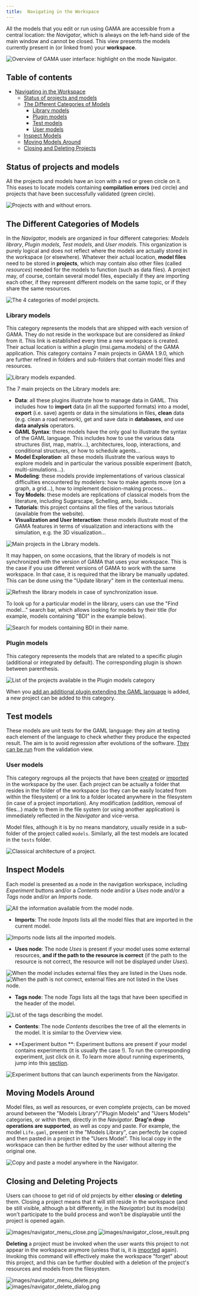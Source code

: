 ```yaml
---
title:  Navigating in the Workspace
---
```



All the models that you edit or run using GAMA are accessible from a central location: the _Navigator_, which is always on the left-hand side of the main window and cannot be closed. This view presents the models currently present in (or linked from) your **workspace**.

![Overview of GAMA user interface: highlight on the mode Navigator.](/resources/images/workspaceProjectsAndModels/navigator_first.png)

## Table of contents 

* [Navigating in the Workspace](#navigating-in-the-workspace)
  * [Status of projects and models](#status-of-projects-and-models)
  * [The Different Categories of Models](#the-different-categories-of-models)
    * [Library models](#library-models)
    * [Plugin models](#plugin-models)
    * [Test models](#test-models)
    * [User models](#user-models)
  * [Inspect Models](#inspect-models)
  * [Moving Models Around](#moving-models-around)
  * [Closing and Deleting Projects](#closing-and-deleting-projects)


## Status of projects and models

All the projects and models have an icon with a red or green circle on it. This eases to locate models containing **compilation errors** (red circle) and projects that have been successfully validated (green circle).

![Projects with and without errors.](/resources/images/workspaceProjectsAndModels/navigator_error.png)


## The Different Categories of Models

In the _Navigator_, models are organized in four different categories: _Models library_, _Plugin models_, _Test models_, and _User models_. This organization is purely logical and does not reflect where the models are actually stored in the workspace (or elsewhere). Whatever their actual location, **model files** need to be stored in **projects**, which may contain also other files (called _resources_) needed for the models to function (such as data files). A project may, of course, contain several model files, especially if they are importing each other, if they represent different models on the same topic, or if they share the same resources.

![The 4 categories of model projects.](/resources/images/workspaceProjectsAndModels/navigator_categories.png)

### Library models

This category represents the models that are shipped with each version of GAMA. They do not reside in the workspace but are considered as _linked_ from it. This link is established every time a new workspace is created. Their actual location is within a plugin (msi.gama.models) of the GAMA application. This category contains 7 main projects in GAMA 1.9.0, which are further refined in folders and sub-folders that contain model files and resources.

![Library models expanded.](/resources/images/workspaceProjectsAndModels/navigator_library_2_folders_expanded.png)

The 7 main projects on the Library models are:

* **Data**: all these plugins illustrate how to manage data in GAML. This includes how to **import** data (in all the supported formats) into a model, **export** (i.e. save) agents or data in the simulations in files, **clean** data (e.g. clean a road network), get and save data in **databases**, and use **data analysis** operators.
* **GAML Syntax**: these models have the only goal to illustrate the syntax of the GAML language. This includes how to use the various data structures (list, map, matrix...), architectures, loop, interactions, and conditional structures, or how to schedule agents... 
* **Model Exploration**: all these models illustrate the various ways to explore models and in particular the various possible experiment (batch, multi-simulations...).
* **Modeling**: these models provide implementations of various classical difficulties encountered by modelers: how to make agents move (on a graph, a grid...), how to implement decision-making process...
* **Toy Models**: these models are replications of classical models from the literature, including Sugarscape, Schelling, ants, boids...
* **Tutorials**: this project contains all the files of the various tutorials (available from the website).
* **Visualization and User Interaction**: these models illustrate most of the GAMA features in terms of visualization and interactions with the simulation, e.g. the 3D visualization... 

![Main projects in the Library models.](/resources/images/workspaceProjectsAndModels/navigator_models_library_expanded.png)

It may happen, on some occasions, that the library of models is not synchronized with the version of GAMA that uses your workspace. This is the case if you use different versions of GAMA to work with the same workspace. In that case, it is required that the library be manually updated. This can be done using the "Update library" item in the contextual menu.

![Refresh the library models in case of synchronization issue.](/resources/images/workspaceProjectsAndModels/navigator_update_library.png)


To look up for a particular model in the library, users can use the "Find model..." search bar, which allows looking for models by their title (for example, models containing "BDI" in the example below).

![Search for models containing BDI in their name.](/resources/images/workspaceProjectsAndModels/navigator_menu_search.png)


### Plugin models

This category represents the models that are related to a specific plugin (additional or integrated by default). The corresponding plugin is shown between parenthesis.

![List of the projects available in the Plugin models category](/resources/images/workspaceProjectsAndModels/navigator_plugin_models.png)

When you [add an additional plugin extending the GAML language](InstallingPlugins) is added, a new project can be added to this category.


## Test models

These models are unit tests for the GAML language: they aim at testing each element of the language to check whether they produce the expected result. The aim is to avoid regression after evolutions of the software. [They can be run](ValidationOfModels) from the validation view.


### User models

This category regroups all the projects that have been [created](GamlEditorGeneralities) or [imported](ImportingModels) in the workspace by the user. Each project can be actually a folder that resides in the folder of the workspace (so they can be easily located from within the filesystem) or a link to a folder located anywhere in the filesystem (in case of a project importation). Any modification (addition, removal of files...) made to them in the file system (or using another application) is immediately reflected in the _Navigator_ and vice-versa.

Model files, although it is by no means mandatory, usually reside in a sub-folder of the project called `models`. Similarly, all the test models are located in the `tests` folder.

![Classical architecture of a project.](/resources/images/workspaceProjectsAndModels/navigator_user_expanded.png)


## Inspect Models

Each model is presented as a node in the navigation workspace, including _Experiment_ buttons and/or a _Contents_ node and/or a _Uses_ node and/or a _Tags_ node and/or an _Imports_ node.

![All the information available from the model node.](/resources/images/workspaceProjectsAndModels/navigator_inspect_model.png)

* **Imports**: The node _Impots_ lists all the model files that are imported in the current model.

![_Imports_ node lists all the imported models.](/resources/images/workspaceProjectsAndModels/navigator_imports.png)

* **Uses node**: The node _Uses_ is present if your model uses some external resources, **and if the path to the resource is correct** (if the path to the resource is not correct, the resource will not be displayed under _Uses_).

![When the model includes external files they are listed in the _Uses_ node.](/resources/images/workspaceProjectsAndModels/navigator_uses_correct_paths.png)
![When the path is not correct, external files are not listed in the _Uses_ node.](/resources/images/workspaceProjectsAndModels/navigator_uses_non_correct_paths.png)

* **Tags node**: The node _Tags_ lists all the tags that have been specified in the header of the model.

![List of the tags describing the model.](/resources/images/workspaceProjectsAndModels/navigator_tags.png)

* **Contents**: The node _Contents_ describes the tree of all the elements in the model. It is similar to the Overview view.

* **Experiment button **: Experiment buttons are present if your model contains experiments (it is usually the case !). To run the corresponding experiment, just click on it. To learn more about running experiments, jump into this [section](LaunchingExperiments).

![Experiment buttons that can launch experiments from the Navigator.](/resources/images/workspaceProjectsAndModels/navigator_experiments.png)



## Moving Models Around
Model files, as well as resources, or even complete projects, can be moved around between the "Models Library"/"Plugin Models" and "Users Models" categories, or within them, directly in the _Navigator_. **Drag'n drop operations are supported**, as well as copy and paste. For example, the model `Life.gaml`, present in the "Models Library", can perfectly be copied and then pasted in a project in the "Users Model". This local copy in the workspace can then be further edited by the user without altering the original one.

![Copy and paste a model anywhere in the Navigator.](/resources/images/workspaceProjectsAndModels/navigator_menu_copy_paste.png)


## Closing and Deleting Projects
Users can choose to get rid of old projects by either **closing** or **deleting** them. Closing a project means that it will still reside in the workspace (and be still visible, although a bit differently, in the _Navigator_) but its model(s) won't participate to the build process and won't be displayable until the project is opened again.

![images/navigator_menu_close.png](/resources/images/workspaceProjectsAndModels/navigator_menu_close.png)
![images/navigator_close_result.png](/resources/images/workspaceProjectsAndModels/navigator_close_result.png)

**Deleting** a project must be invoked when the user wants this project to not appear in the workspace anymore (unless that is, it is [imported](ImportingModels) again). Invoking this command will effectively make the workspace "forget" about this project, and this can be further doubled with a deletion of the project's resources and models from the filesystem.

![images/navigator_menu_delete.png](/resources/images/workspaceProjectsAndModels/navigator_menu_delete.png)
![images/navigator_delete_dialog.png](/resources/images/workspaceProjectsAndModels/navigator_delete_dialog.png)
